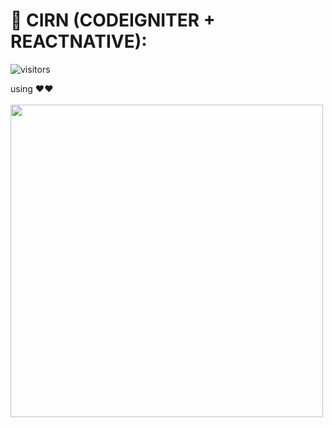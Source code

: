 # 📱 CIRN (CODEIGNITER + REACTNATIVE):

![visitors](https://visitor-badge.laobi.icu/badge?page_id=salimsea.cirn-crud/) 

using ❤️❤️ <br /><br />
<img src="https://i.ibb.co/QDkk984/cirn.png" width="500px" />

